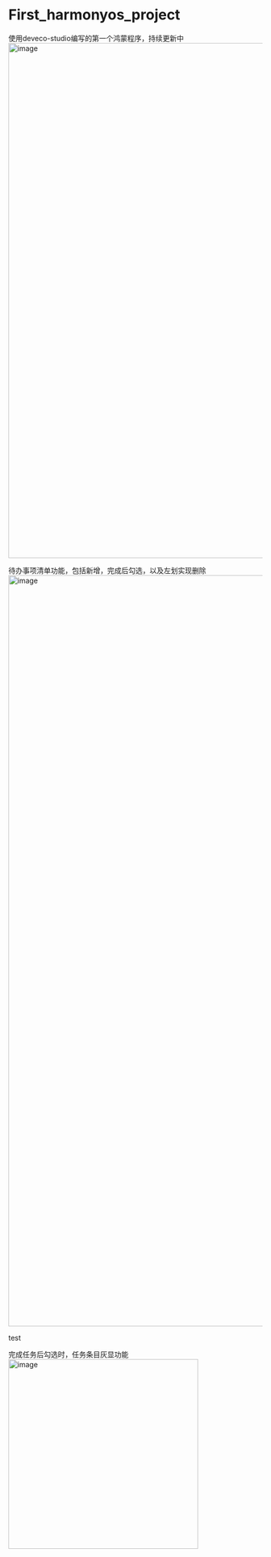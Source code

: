 # First_harmonyos_project
使用deveco-studio编写的第一个鸿蒙程序，持续更新中
<img width="1021" alt="image" src="https://github.com/linkneo-cmd/First_harmonyos_project/assets/81950756/9944571e-d870-477d-81e5-3be02aef40d2">

待办事项清单功能，包括新增，完成后勾选，以及左划实现删除
<img width="1489" alt="image" src="https://github.com/linkneo-cmd/First_harmonyos_project/assets/81950756/847e706c-83fd-459a-9ab3-48f075e3acd3">

test

完成任务后勾选时，任务条目灰显功能
<img width="376" alt="image" src="https://github.com/linkneo-cmd/First_harmonyos_project/assets/81950756/f32330e4-1530-40bf-a068-f290bd3a8b28">

